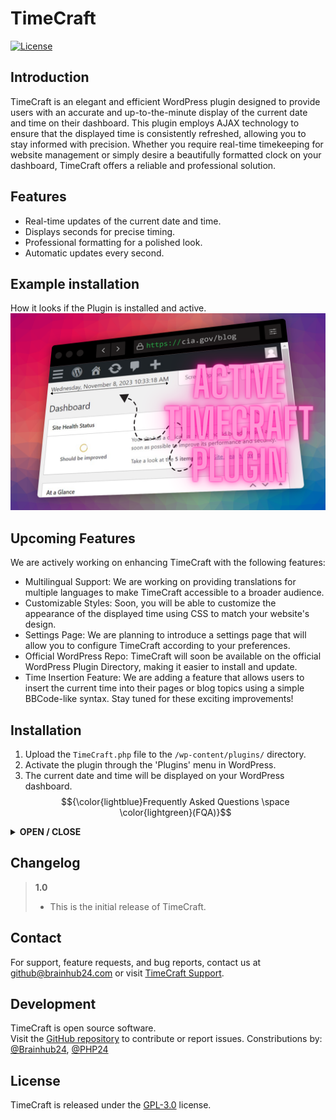 # TimeCraft

[![License](https://img.shields.io/badge/license-GPL--3.0-blue.svg)](https://www.gnu.org/licenses/gpl-3.0.html)

## Introduction

TimeCraft is an elegant and efficient WordPress plugin designed to provide users with an accurate and up-to-the-minute display of the current date and time on their dashboard. This plugin employs AJAX technology to ensure that the displayed time is consistently refreshed, allowing you to stay informed with precision. Whether you require real-time timekeeping for website management or simply desire a beautifully formatted clock on your dashboard, TimeCraft offers a reliable and professional solution.

## Features

- Real-time updates of the current date and time.
- Displays seconds for precise timing.
- Professional formatting for a polished look.
- Automatic updates every second.

## Example installation
How it looks if the Plugin is installed and active.
![Active TimeCraft Plugin.](TimeCraft_cia_example-edit_xD.png)

## Upcoming Features
We are actively working on enhancing TimeCraft with the following features:
- Multilingual Support: We are working on providing translations for multiple languages to make TimeCraft accessible to a broader audience.
- Customizable Styles: Soon, you will be able to customize the appearance of the displayed time using CSS to match your website's design.
- Settings Page: We are planning to introduce a settings page that will allow you to configure TimeCraft according to your preferences.
- Official WordPress Repo: TimeCraft will soon be available on the official WordPress Plugin Directory, making it easier to install and update.
- Time Insertion Feature: We are adding a feature that allows users to insert the current time into their pages or blog topics using a simple BBCode-like syntax.
Stay tuned for these exciting improvements!


## Installation

1. Upload the `TimeCraft.php` file to the `/wp-content/plugins/` directory.
2. Activate the plugin through the 'Plugins' menu in WordPress.
3. The current date and time will be displayed on your WordPress dashboard.
$${\color{lightblue}Frequently Asked Questions \space \color{lightgreen}(FQA)}$$
<details>
<summary>
<strong>OPEN / CLOSE</strong>
</summary>
<details>
<summary>
<strong>Q: Did you hacked the CIA to install Wordpress and the Plugin? oO</strong>

A: Thank you for your inquiry. However, I must emphasize that I have no intention of engaging in any form of hacking. It is essential to acknowledge that individuals engaged in malicious activities will face legal consequences. Moreover, we should maintain a deep respect for the dedicated professionals working within organizations such as the CIA and NSA. These agencies play a crucial role in safeguarding our world, and their efforts are instrumental in maintaining the security and stability of our current global landscape.
</summary>
<details>
<summary>
<strong>Q: Is TimeCraft available in multiple languages?</strong>

A: Currently, TimeCraft supports English as its primary language. However, we're actively working on an update to introduce multi-language support, making TimeCraft accessible to a wider audience in the near future.
<!-- <a><img src="fqa_widget_next_Q.svg"/></a>-->
</summary>
<details>
<summary>
<strong>Q: Can I customize the styling of the displayed time?</strong>

A: Absolutely! TimeCraft provides default styling to ensure a polished appearance. For further customization, you have the flexibility to apply your own CSS styles, allowing you to tailor the displayed time to match your website's design and branding.
</summary>
<details>
<summary>
<strong>Q: How frequently does TimeCraft update the displayed time?</strong>

A: TimeCraft leverages AJAX (Asynchronous JavaScript and XML) technology to update the displayed time at a frequency of once every second. This real-time synchronization ensures that the displayed time remains precise and consistently up-to-date, delivering accurate information to users. This mechanism guarantees that the plugin's timekeeping feature is synchronized with the system clock, offering the highest level of accuracy for time-related functions.
</summary>
<details>
<summary>
<strong>Q: Can I deactivate the real-time updates in TimeCraft?</strong>

A: TimeCraft does not currently offer the option to deactivate real-time updates. The plugin is designed to continuously refresh the displayed time to provide the most accurate and up-to-the-minute information. If you have specific feature requests or requirements, please feel free to reach out to our support for further assistance.
</summary>
<details>
<summary>
<strong>Q: Does TimeCraft have any dependencies or compatibility issues with other plugins?</strong>

A: TimeCraft is designed to work seamlessly with most WordPress configurations and themes. It has minimal dependencies and aims for high compatibility. If you encounter any compatibility issues, please reach out to our support for assistance.
</summary>
<details>
<summary>
<strong>Q: Can I find this plugin in the official WordPress plugin directory?</summary></strong>

A: Yes, TimeCraft will soon be available in the official WordPress plugin directory on wordpress.org. We are in the process of submitting it for review by the WordPress staff members. This review may take some time, but rest assured, you'll be able to access TimeCraft through the official directory once it's approved and published.
</summary>
  If you have more question, feel free to ask me "github@brainhub24.com".
</details>
</details>
</details>
</details>
</details>
</details>
</details>
</details>
</details>
</details>
</details>

## Changelog

> **1.0**
> - This is the initial release of TimeCraft.

<!--## Upgrade Notice -->

## Contact

For support, feature requests, and bug reports, contact us at [github@brainhub24.com](mailto:github@brainhub24.com) or visit [TimeCraft Support](http://github.com/brainhub24/Wordpress-TimeCraft-Plugin/).

## Development

TimeCraft is open source software.<br>
Visit the [GitHub repository](http://github.com/brainhub24/Wordpress-TimeCraft-Plugin/) to contribute or report issues.
Constributions by: [@Brainhub24](http://github.com/brainhub24/), [@PHP24](http://github.com/PHP24/)

## License

TimeCraft is released under the [GPL-3.0](https://www.gnu.org/licenses/gpl-3.0.html) license.
